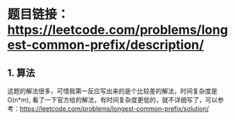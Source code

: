 # 题目链接：https://leetcode.com/problems/longest-common-prefix/description/

## 1. 算法
这题的解法很多，可惜我第一反应写出来的是个比较差的解法，时间复杂度是O(n*m), 看了一下官方给的解法，有时间复杂度更低的，就不详细写了，可以参考：https://leetcode.com/problems/longest-common-prefix/solution/
